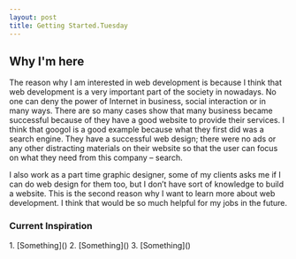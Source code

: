 ```yaml
---
layout: post
title: Getting Started.Tuesday
---
```



<h2> Why I'm here </h2>
  The reason why I am interested in web development is because I think that web development is a very important part of the society in nowadays. No one can deny the power of Internet in business, social interaction or in many ways. There are so many cases show that many business became successful because of they have a good website to provide their services. I think that googol is a good example because what they first did was a search engine. They have a successful web design; there were no ads or any other distracting materials on their website so that the user can focus on what they need from this company – search.  

  I also work as a part time graphic designer, some of my clients asks me if I can do web design for them too, but I don’t have sort of knowledge to build a website. This is the second reason why I want to learn more about web development. I think that would be so much helpful for my jobs in the future.

<h3> Current Inspiration </h3>
1. [Something]()
2. [Something]()
3. [Something]()
